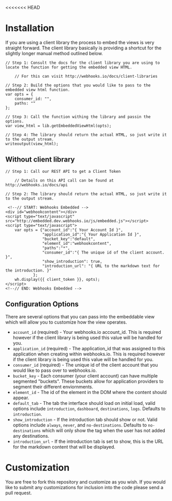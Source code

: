<<<<<<< HEAD
# Installation

If you are using a client library the process to embed the views is very straight forward.  The client library basically is providing a shortcut for the slightly longer manual method outlined below.

```
// Step 1: Consult the docs for the client library you are using to locate the function for getting the embedded view HTML.

	// For this can visit http://webhooks.io/docs/client-libraries

// Step 2: Build the options that you would like to pass to the embedded view html function.
var opts = {
	consumer_id: "",
	paths: ""
};

// Step 3: Call the function withing the library and passin the options.
var view_html = lib.getEmbeddedViewHtml(opts);

// Step 4: The library should return the actual HTML, so just write it to the output stream.
writeoutput(view_html);
```

## Without client library

```
// Step 1: Call our REST API to get a Client Token

	// Details on this API call can be found at http://webhooks.io/docs/api

// Step 2: The library should return the actual HTML, so just write it to the output stream.

 <!--// START: Webhooks Embedded -->
<div id="webhookcontent"></div>
<script type="text/javascript" src="http://embedded.dev.webhooks.io/js/embedded.js"></script>
<script type="text/javascript">
    var opts = {"account_id":"{ Your Account Id }",
                "application_id":"{ Your Application Id }",
                "bucket_key":"default",
                "element_id":"webhookcontent",
                "paths":"*",
                "consumer_id":"{ The unique id of the client account. }",
                "show_introduction": true,
                "introduction_url": "{ URL to the markdown text for the introduction. }"
            }; 
    wh.display({{ client_token }}, opts);
</script>
<!--// END: Webhooks Embedded -->
```
## Configuration Options
There are several options that you can pass into the embeddable view which will allow you to customize how the view operates.

* ```account_id``` (required) - Your webhooks.io account_id.  This is required however if the client library is being used this value will be handled for you.
* ```application_id``` (required) - The application_id that was assigned to this application when creating within webhooks.io.  This is required however if the client library is being used this value will be handled for you.
* ```consumer_id``` (required) - The unique id of the client account that you would like to pass over to webhooks.io.
* ```bucket_key``` - Each consumer (your client account) can have multiple segmented "buckets".  These buckets allow for application providers to segment their different enviornments.
* ```element_id``` - The id of the element in the DOM where the content should appear.
* ```default_tab``` - The tab the interface should load on initial load, valid options include ```introduction```, ```dashboard```, ```destinations```, ```logs```.  Defaults to ```introduction```.
* ```show_introduction``` - If the introduction tab should show or not. Valid options include ```always```, ```never```, and ```no-destinations```.  Defaults to ```no-destinations``` which will only show the tag when the user has not added any destinations.
* ```introduction_url``` - If the introduction tab is set to show, this is the URL for the markdown content that will be displayed.


# Customization
You are free to fork this repository and customize as you wish.  If you would like to submit any customizations for inclusion into the code please send a pull request.
